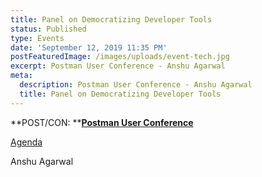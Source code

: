 ```yaml
---
title: Panel on Democratizing Developer Tools
status: Published
type: Events
date: 'September 12, 2019 11:35 PM'
postFeaturedImage: /images/uploads/event-tech.jpg
excerpt: Postman User Conference - Anshu Agarwal
meta:
  description: Postman User Conference - Anshu Agarwal
  title: Panel on Democratizing Developer Tools
---
```

**POST/CON: **[**Postman User Conference**](https://www.getpostman.com/post-con-2019/)

[Agenda](https://www.getpostman.com/post-con-2019/agenda/)

Anshu Agarwal
